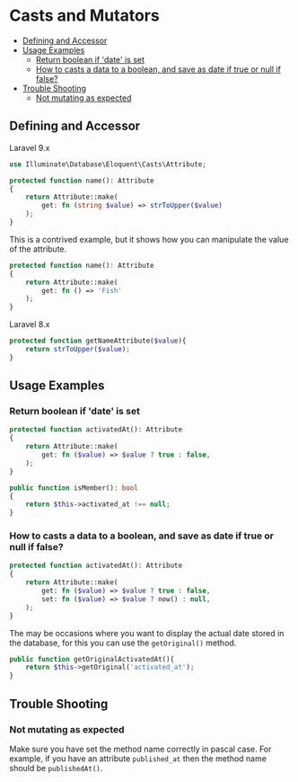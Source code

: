 # Casts and Mutators
<!-- TOC -->

- [Defining and Accessor](#defining-and-accessor)
- [Usage Examples](#usage-examples)
    - [Return boolean if 'date' is set](#return-boolean-if-date-is-set)
    - [How to casts a data to a boolean, and save as date if true or null if false?](#how-to-casts-a-data-to-a-boolean-and-save-as-date-if-true-or-null-if-false)
- [Trouble Shooting](#trouble-shooting)
    - [Not mutating as expected](#not-mutating-as-expected)

<!-- /TOC -->

<a id="markdown-defining-and-accessor" name="defining-and-accessor"></a>

## Defining and Accessor

Laravel 9.x

```php
use Illuminate\Database\Eloquent\Casts\Attribute;

protected function name(): Attribute
{
    return Attribute::make(
        get: fn (string $value) => strToUpper($value)
    );
}
```

This is a contrived example, but it shows how you can manipulate the value of the attribute.

```php
protected function name(): Attribute
{
    return Attribute::make(
        get: fn () => 'Fish'
    );
}
```

Laravel 8.x

```php
protected function getNameAttribute($value){
    return strToUpper($value);
}
```

<a id="markdown-usage-examples" name="usage-examples"></a>

## Usage Examples

<a id="markdown-return-boolean-if-date-is-set" name="return-boolean-if-date-is-set"></a>

### Return boolean if 'date' is set

```php
protected function activatedAt(): Attribute
{
    return Attribute::make(
        get: fn ($value) => $value ? true : false,
    );
}
```

```php
public function isMember(): bool
{
    return $this->activated_at !== null;
}
```


<a id="markdown-how-to-casts-a-data-to-a-boolean-and-save-as-date-if-true-or-null-if-false" name="how-to-casts-a-data-to-a-boolean-and-save-as-date-if-true-or-null-if-false"></a>

### How to casts a data to a boolean, and save as date if true or null if false?

```php
protected function activatedAt(): Attribute
{
    return Attribute::make(
        get: fn ($value) => $value ? true : false,
        set: fn ($value) => $value ? now() : null,
    );
}
```

The may be occasions where you want to display the actual date stored in the database, for this
you can use the `getOriginal()` method.

```php
public function getOriginalActivatedAt(){
    return $this->getOriginal('activated_at');
}
```


<a id="markdown-trouble-shooting" name="trouble-shooting"></a>

## Trouble Shooting

<a id="markdown-not-mutating-as-expected" name="not-mutating-as-expected"></a>

### Not mutating as expected

Make sure you have set the method name correctly in pascal case.  For example, if you have an
attribute `published_at` then the method name should be `publishedAt()`.
